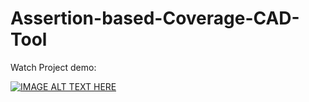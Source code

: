 # Assertion-based-Coverage-CAD-Tool

Watch Project demo:

[![IMAGE ALT TEXT HERE](https://img.youtube.com/vi/DHU7Z625fXM/0.jpg)](https://www.youtube.com/watch?v=DHU7Z625fXM)


